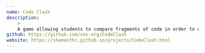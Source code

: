 ```yaml
---
name: Code Clash
description:
    >
    A game allowing students to compare fragments of code in order to develop simple and rapid assessments of subjective quality
github: https://github.com/cms-urg/CodeClash
website: https://shamanthc.github.io/projects/CodeClash.html
---
```

